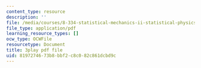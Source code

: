 ```yaml
---
content_type: resource
description: ''
file: /media/courses/8-334-statistical-mechanics-ii-statistical-physics-of-fields-spring-2014/8197274673b8bbf2c8c082c861dcbd9c_h_YZxQJpPv0.pdf
file_type: application/pdf
learning_resource_types: []
ocw_type: OCWFile
resourcetype: Document
title: 3play pdf file
uid: 81972746-73b8-bbf2-c8c0-82c861dcbd9c
---
```

